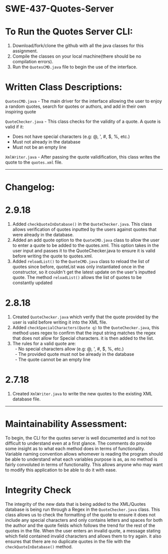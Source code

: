 # SWE-437-Quotes-Server


# To Run the Quotes Server CLI:
1. Download/fork/clone the github with all the java classes for this assignment.
2. Compile the classes on your local machine(there should be no compilation errors).
3. Run the <code>QuotesCMD.java</code> file to begin the use of the interface.


# Written Class Descriptions:
<code>QuotesCMD.java</code> - The main driver for the interface allowing the user to enjoy a random quotes, search for quotes or authors, and add in their own inspiring quote

<code>QuoteChecker.java</code> - This class checks for the validity of a quote. A quote is valid if it:</br >
* Does not have special characters (e.g: @, ', #, $, %, etc.)</br >
* Must not already in the database</br >
* Must not be an empty line</br >

<code>XmlWriter.java</code> - After passing the quote validification, this class writes the quote to the <code>quotes.xml</code> file.

******************************************************
# Changelog:
  
  # 2.9.18
  1. Added <code>checkQuoteInDatabase()</code> in the <code>QuoteChecker.java</code>. This class allows verification of quotes inputted by the users against quotes that were already in the database.
  2. Added an add quote option to the <code>QuoteCMD.java</code> class to allow the user to enter a quote to be added to the quotes.xml. This option takes in the user input and passes it to the QuoteChecker.java to ensure it is valid before writing the quote to quotes.xml.
  3. Added <code>reloadList()</code> to the <code>QuoteCMD.java</code> class to reload the list of quotes since before, quoteList was only instantiated once in the constructor, so it couldn't get the latest update on the user's inputted quote. The method <code>reloadList()</code> allows the list of quotes to be constantly updated

  # 2.8.18
  1. Created <code>QuoteChecker.java</code> which verify that the quote provided by the user is valid before writing it into the XML file.
  2. Added <code>checkSpecialCharacters(Quote q)</code> to the <code>QuoteChecker.java</code>, this method uses regex to confirm that the input string matches the regex that does not allow for Special characters. it is then added to the list.
  3. The rules for a valid quote are:</br >
&nbsp;&nbsp;- No special characters allow (e.g: @, ', #, $, %, etc.)</br >
&nbsp;&nbsp;- The provided quote must not be already in the database</br >
&nbsp;&nbsp;- The quote cannot be an empty line</br >

  # 2.7.18
  1. Created <code>XmlWriter.java</code> to write the new quotes to the existing XML database file.

*********************************************************************************************

# Maintainability Assessment: 

To begin, the CLI for the quotes server is well documented and is not too difficult to understand even at a first glance. The comments do provide some insight as to what each method does in terms of functionality. Variable naming convention allows whomever is reading the program should be able to understand what each variables purpose is as, as no method is fairly convoluted in terms of functionality. This allows anyone who may want to modify this application to be able to do it with ease.

# Integrity Check
The integrity of the new data that is being added to the XML/Quotes database is being run through a Regex in the <code>QuoteChecker.java</code> class. This class allows us to check the formatting of the quote to ensure it does not include any special characters and only contains letters and spaces for both the author and the quote fields which follows the trend for the rest of the quotes in the file. When the user enters an invalid quote, a message stating which field contained invalid characters and allows them to try again. it also ensures that there are no duplicate quotes in the file with the <code>checkQuoteInDatabase()</code> method.
